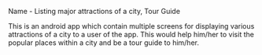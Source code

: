 Name - Listing major attractions of a city, Tour Guide

This is an android app which contain multiple screens for displaying various attractions of a city to a user of the app. This would help him/her to visit the popular places within a city and be a tour guide to him/her.
